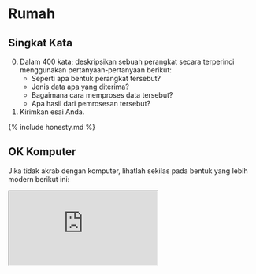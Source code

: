 # Rumah

## Singkat Kata

0. Dalam 400 kata; deskripsikan sebuah perangkat secara terperinci menggunakan pertanyaan-pertanyaan berikut:
    - Seperti apa bentuk perangkat tersebut?
    - Jenis data apa yang diterima?
    - Bagaimana cara memproses data tersebut?
    - Apa hasil dari pemrosesan tersebut?
1. Kirimkan esai Anda.

{% include honesty.md %}

## OK Komputer

Jika tidak akrab dengan komputer, lihatlah sekilas pada bentuk yang lebih modern berikut ini:

<iframe src="https://www.youtube.com/embed/WAxH0YHdTuA?cc_load_policy=1"></iframe>